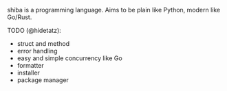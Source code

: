 shiba is a programming language. Aims to be plain like Python, modern like Go/Rust.

TODO (@hidetatz):
- struct and method
- error handling
- easy and simple concurrency like Go
- formatter
- installer
- package manager
